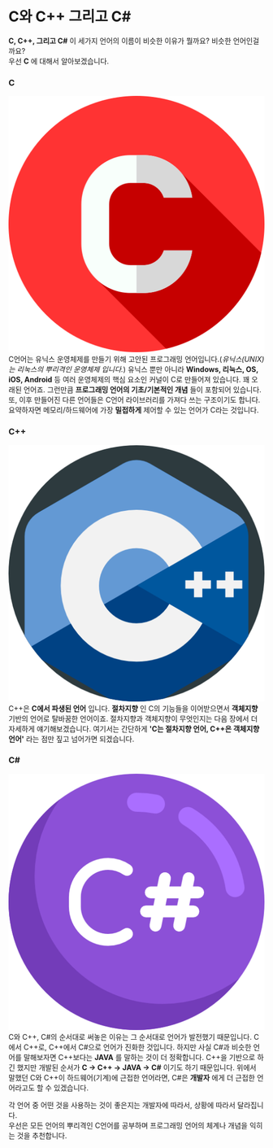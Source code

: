 # C와 C++ 그리고 C#

__C, C++, 그리고 C#__ 이 세가지 언어의 이름이 비슷한 이유가 뭘까요? 비슷한 언어인걸까요?  
우선 __C__ 에 대해서 알아보겠습니다.

### C
![c](./img/c.png)  
C언어는 유닉스 운영체제를 만들기 위해 고안된 프로그래밍 언어입니다.(_유닉스(UNIX)는 리눅스의 뿌리격인 운영체제 입니다._) 유닉스 뿐만 아니라 __Windows, 리눅스, OS, iOS, Android__ 등 여러 운영체제의 핵심 요소인 커널이 C로 만들어져 있습니다. 꽤 오래된 언어죠. 그런만큼 __프로그래밍 언어의 기초/기본적인 개념__ 들이 포함되어 있습니다. 또, 이후 만들어진 다른 언어들은 C언어 라이브러리를 가져다 쓰는 구조이기도 합니다.  
요약하자면 메모리/하드웨어에 가장 __밀접하게__ 제어할 수 있는 언어가 C라는 것입니다.  


### C++
![cpp](./img/cpp.png)  
C++은 __C에서 파생된 언어__ 입니다. __절차지향__ 인 C의 기능들을 이어받으면서 __객체지향__ 기반의 언어로 탈바꿈한 언어이죠. 절차지향과 객체지향이 무엇인지는 다음 장에서 더 자세하게 얘기해보겠습니다. 여기서는 간단하게 __'C는 절차지향 언어, C++은 객체지향 언어'__ 라는 점만 짚고 넘어가면 되겠습니다.  


### C#
![chash](./img/chash.png)  
C와 C++, C#의 순서대로 써놓은 이유는 그 순서대로 언어가 발전했기 때문입니다. C에서 C++로, C++에서 C#으로 언어가 진화한 것입니다. 하지만 사실 C#과 비슷한 언어를 말해보자면 C++보다는 __JAVA__ 를 말하는 것이 더 정확합니다. C++을 기반으로 하긴 했지만 개발된 순서가 __C -> C++ -> JAVA -> C#__ 이기도 하기 때문입니다. 위에서 말했던 C와 C++이 하드웨어(기계)에 근접한 언어라면, C#은 __개발자__ 에게 더 근접한 언어라고도 할 수 있겠습니다.  


각 언어 중 어떤 것을 사용하는 것이 좋은지는 개발자에 따라서, 상황에 따라서 달라집니다.  
우선은 모든 언어의 뿌리격인 C언어를 공부하며 프로그래밍 언어의 체계나 개념을 익히는 것을 추천합니다.  